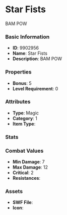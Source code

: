 # Star Fists

BAM POW

### Basic Information

- **ID**: 9902956
- **Name**: Star Fists
- **Description**: BAM POW

### Properties

- **Bonus**: 5
- **Level Requirement**: 0

### Attributes

- **Type**: Magic
- **Category**: 1
- **Item Type**: 

### Stats


### Combat Values

- **Min Damage**: 7
- **Max Damage**: 12
- **Critical**: 2
- **Resistances**: 

### Assets

- **SWF File**: 
- **Icon**: 

